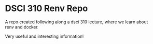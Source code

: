 # DSCI 310 Renv Repo

A repo created following along a dsci 310 lecture, where we learn about renv and docker.

Very useful and interesting information!
